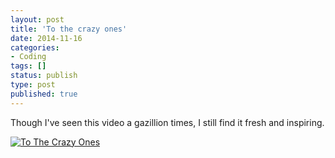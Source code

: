 ```yaml
---
layout: post
title: 'To the crazy ones'
date: 2014-11-16
categories:
- Coding
tags: []
status: publish
type: post
published: true
---
```


Though I've seen this video a gazillion times, I still find it fresh and inspiring.

[![To The Crazy Ones](http://img.youtube.com/vi/tjgtLSHhTPg/0.jpg)](http://www.youtube.com/watch?v=tjgtLSHhTPg "To The Crazy Ones")
